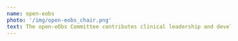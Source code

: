 ```yaml
---
name: open-eobs
photo: '/img/open-eobs_chair.png'
text: The open-eObs Committee contributes clinical leadership and development oversight to <a href="https://github.com/AppertaFoundation/openeobs/">open-eObs</a>. The committee chair is Adrian Burke, consultant psychiatrist and CCIO at Cheshire and Wirral Partnership NHS Foundation Trust (CWP), a mental health and community service provider. Adrian sits on the Royal College of Psychiatrists' Informatics Committee and is a member of the Digital Health CCIO network. He is interested in how evidence based practice informs the development of apps that are fast, error-free and effective in supporting practitioners and patients.
---
```

